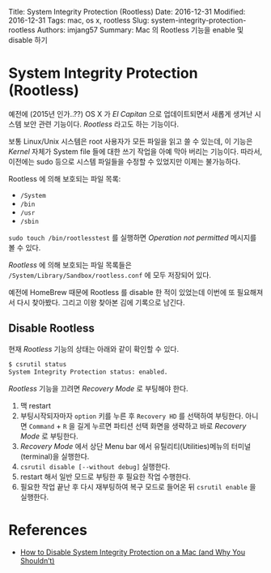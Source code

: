 Title: System Integrity Protection (Rootless)
Date: 2016-12-31
Modified: 2016-12-31
Tags: mac, os x, rootless 
Slug: system-integrity-protection-rootless
Authors: imjang57
Summary: Mac 의 Rootless 기능을 enable 및 disable 하기

# System Integrity Protection (Rootless)

예전에 (2015년 인가..??) OS X 가 _El Capitan_ 으로 업데이트되면서 새롭게 생겨난 시스템 보안 관련 기능이다. _Rootless_ 라고도 하는 기능이다.

보통 Linux/Unix 시스템은 root 사용자가 모든 파일을 읽고 쓸 수 있는데, 이 기능은 _Kernel_ 자체가 System file 들에 대한 쓰기 작업을 아예 막아 버리는 기능이다. 따라서, 이전에는 sudo 등으로 시스템 파일들을 수정할 수 있었지만 이제는 불가능하다.

Rootless 에 의해 보호되는 파일 목록:

- `/System`
- `/bin`
- `/usr`
- `/sbin`

`sudo touch /bin/rootlesstest` 를 실행하면 _Operation not permitted_ 메시지를 볼 수 있다.

_Rootless_ 에 의해 보호되는 파일 목록들은 `/System/Library/Sandbox/rootless.conf` 에 모두 저장되어 있다.

예전에 HomeBrew 때문에 Rootless 를 disable 한 적이 있었는데 이번에 또 필요해져서 다시 찾아봤다. 그리고 이왕 찾아본 김에 기록으로 남긴다.

## Disable Rootless

현재 _Rootless_ 기능의 상태는 아래와 같이 확인할 수 있다.

```bash
$ csrutil status
System Integrity Protection status: enabled.
```

_Rootless_ 기능을 끄려면 _Recovery Mode_ 로 부팅해야 한다.

1. 맥 restart
2. 부팅시작되자마자 `option` 키를 누른 후 `Recovery HD` 를 선택하여 부팅한다. 아니면 `Command` + `R` 을 길게 누르면 파티션 선택 화면을 생략하고 바로 _Recovery Mode_ 로 부팅한다.
3. _Recovery Mode_ 에서 상단 Menu bar 에서 유틸리티(Utilities)메뉴의 터미널(terminal)을 실행한다.
4. `csrutil disable [--without debug]` 실행한다.
5. restart 해서 일반 모드로 부팅한 후 필요한 작업 수행한다.
6. 필요한 작업 끝난 후 다시 재부팅하여 복구 모드로 들어온 뒤 `csrutil enable` 을 실행한다.

# References

- [How to Disable System Integrity Protection on a Mac (and Why You Shouldn’t)](http://www.howtogeek.com/230424/how-to-disable-system-integrity-protection-on-a-mac-and-why-you-shouldnt/)

